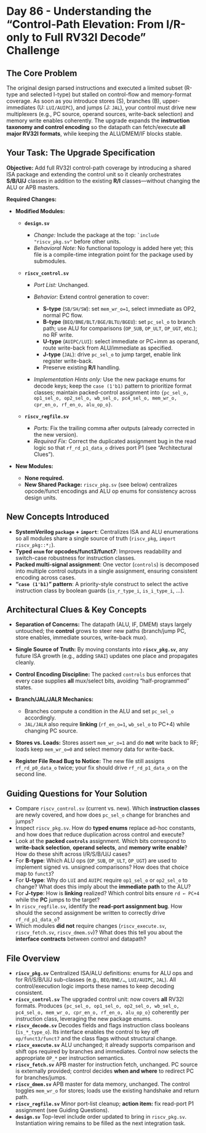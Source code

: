 # Day 86 - Understanding the “Control-Path Elevation: From I/R-only to Full RV32I Decode” Challenge

## The Core Problem

The original design parsed instructions and executed a limited subset (R-type and selected I-type) but stalled on control-flow and memory-format coverage. As soon as you introduce stores (S), branches (B), upper-immediates (U: `LUI/AUIPC`), and jumps (J: `JAL`), your control must drive new multiplexers (e.g., PC source, operand sources, write-back selection) and memory write enables coherently. The upgrade expands the **instruction taxonomy and control encoding** so the datapath can fetch/execute **all major RV32I formats**, while keeping the ALU/DMEM/IF blocks stable. 

## Your Task: The Upgrade Specification

**Objective:**
Add full RV32I control-path coverage by introducing a shared ISA package and extending the control unit so it cleanly orchestrates **S/B/U/J** classes in addition to the existing **R/I** classes—without changing the ALU or APB masters.

**Required Changes:**

* **Modified Modules:**

  * **`design.sv`**

    * *Change:* Include the package at the top: `` `include "riscv_pkg.sv" `` before other units.
    * *Behavioral Note:* No functional topology is added here yet; this file is a compile-time integration point for the package used by submodules.
  * **`riscv_control.sv`**

    * *Port List:* Unchanged.
    * *Behavior:* Extend control generation to cover:

      * **S-type** (`SB/SH/SW`): set `mem_wr_o=1`, select immediate as OP2, normal PC flow.
      * **B-type** (`BEQ/BNE/BLT/BGE/BLTU/BGEU`): set `pc_sel_o` to branch path; use ALU for comparisons (`OP_SUB`, `OP_ULT`, `OP_UGT`, etc.); no RF write.
      * **U-type** (`AUIPC/LUI`): select immediate or PC+imm as operand, route write-back from ALU/immediate as specified.
      * **J-type** (`JAL`): drive `pc_sel_o` to jump target, enable link register write-back.
      * Preserve existing **R/I** handling.
    * *Implementation Hints only:* Use the new package enums for decode keys; keep the `case (1'b1)` pattern to prioritize format classes; maintain packed-control assignment into `{pc_sel_o, op1_sel_o, op2_sel_o, wb_sel_o, pc4_sel_o, mem_wr_o, cpr_en_o, rf_en_o, alu_op_o}`.
  * **`riscv_regfile.sv`**

    * *Ports:* Fix the trailing comma after outputs (already corrected in the new version).
    * *Required Fix:* Correct the duplicated assignment bug in the read logic so that `rf_rd_p1_data_o` drives port P1 (see “Architectural Clues”).
* **New Modules:**

  * **None required.**
  * **New Shared Package:** `riscv_pkg.sv` (see below) centralizes opcode/funct encodings and ALU op enums for consistency across design units.

## New Concepts Introduced

* **SystemVerilog `package` + `import`**: Centralizes ISA and ALU enumerations so all modules share a single source of truth (`riscv_pkg`, `import riscv_pkg::*;`).
* **Typed `enum` for opcodes/funct3/funct7**: Improves readability and switch-case robustness for instruction classes.
* **Packed multi-signal assignment**: One vector (`controls`) is decomposed into multiple control outputs in a single assignment, ensuring consistent encoding across cases.
* **“`case (1'b1)`” pattern**: A priority-style construct to select the active instruction class by boolean guards (`is_r_type_i`, `is_i_type_i`, …).

## Architectural Clues & Key Concepts

* **Separation of Concerns:** The datapath (ALU, IF, DMEM) stays largely untouched; the **control** grows to steer new paths (branch/jump PC, store enables, immediate sources, write-back mux).
* **Single Source of Truth:** By moving constants into **`riscv_pkg.sv`**, any future ISA growth (e.g., adding `SRAI`) updates one place and propagates cleanly.
* **Control Encoding Discipline:** The packed `controls` bus enforces that every case supplies **all** mux/select bits, avoiding “half-programmed” states.
* **Branch/JAL/JALR Mechanics:**

  * Branches compute a condition in the ALU and set `pc_sel_o` accordingly.
  * `JAL/JALR` also require **linking** (`rf_en_o=1`, `wb_sel_o` to PC+4) while changing PC source.
* **Stores vs. Loads:** Stores assert `mem_wr_o=1` and do **not** write back to RF; loads keep `mem_wr_o=0` and select memory data for write-back.
* **Register File Read Bug to Notice:** The new file still assigns `rf_rd_p0_data_o` twice; your fix should drive `rf_rd_p1_data_o` on the second line.

## Guiding Questions for Your Solution

* Compare `riscv_control.sv` (current vs. new). Which **instruction classes** are newly covered, and how does `pc_sel_o` change for branches and jumps?
* Inspect `riscv_pkg.sv`. How do **typed enums** replace ad-hoc constants, and how does that reduce duplication across control and execute?
* Look at the **packed `controls`** assignment. Which bits correspond to **write-back selection**, **operand selects**, and **memory write enable**? How do these shift across I/R/S/B/U/J cases?
* For **B-type**: Which ALU ops (`OP_SUB`, `OP_ULT`, `OP_UGT`) are used to implement signed vs. unsigned comparisons? How does that choice map to `funct3`?
* For **U-type**: Why do `LUI` and `AUIPC` require `op1_sel_o` or `op2_sel_o` to change? What does this imply about the **immediate path** to the ALU?
* For **J-type**: How is **linking** realized? Which control bits ensure `rd ← PC+4` while the **PC** jumps to the target?
* In `riscv_regfile.sv`, identify the **read-port assignment bug**. How should the second assignment be written to correctly drive `rf_rd_p1_data_o`?
* Which modules **did not** require changes (`riscv_execute.sv`, `riscv_fetch.sv`, `riscv_dmem.sv`)? What does this tell you about the **interface contracts** between control and datapath?

## File Overview

* **`riscv_pkg.sv`**
  Centralized ISA/ALU definitions: enums for ALU ops and for R/I/S/B/U/J sub-classes (e.g., `BEQ/BNE/…`, `LUI/AUIPC`, `JAL`). All control/execution logic imports these names to keep decoding consistent. 
* **`riscv_control.sv`**
  The upgraded control unit: now covers **all** RV32I formats. Produces `{pc_sel_o, op1_sel_o, op2_sel_o, wb_sel_o, pc4_sel_o, mem_wr_o, cpr_en_o, rf_en_o, alu_op_o}` coherently per instruction class, leveraging the new package enums. 
* **`riscv_decode.sv`**
  Decodes fields and flags instruction class booleans (`is_*_type_o`). Its interface enables the control to key off `op/funct3/funct7` and the class flags without structural change. 
* **`riscv_execute.sv`**
  ALU unchanged; it already supports comparison and shift ops required by branches and immediates. Control now selects the appropriate `OP_*` per instruction semantics. 
* **`riscv_fetch.sv`**
  APB master for instruction fetch, unchanged. PC source is externally provided; control decides **when and where** to redirect PC for branches/jumps. 
* **`riscv_dmem.sv`**
  APB master for data memory, unchanged. The control toggles `mem_wr_o` for stores; loads use the existing handshake and return path. 
* **`riscv_regfile.sv`**
  Minor port-list cleanup; **action item:** fix read-port P1 assignment (see Guiding Questions). 
* **`design.sv`**
  Top-level include order updated to bring in `riscv_pkg.sv`. Instantiation wiring remains to be filled as the next integration task. 